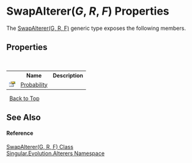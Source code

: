 # SwapAlterer(*G*, *R*, *F*) Properties
 

The <a href="e8092949-e408-6869-9ec8-06739fc80992">SwapAlterer(G, R, F)</a> generic type exposes the following members.


## Properties
&nbsp;<table><tr><th></th><th>Name</th><th>Description</th></tr><tr><td>![Public property](media/pubproperty.gif "Public property")</td><td><a href="23c6f21b-b05d-9606-fa74-9b355c09f361">Probability</a></td><td /></tr></table>&nbsp;
<a href="#swapalterer(*g*,-*r*,-*f*)-properties">Back to Top</a>

## See Also


#### Reference
<a href="e8092949-e408-6869-9ec8-06739fc80992">SwapAlterer(G, R, F) Class</a><br /><a href="d83a42df-2b66-dfad-1be9-58a7420b0c0f">Singular.Evolution.Alterers Namespace</a><br />
